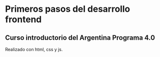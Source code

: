 # Primeros pasos del desarrollo frontend

## Curso introductorio del Argentina Programa 4.0

Realizado con html, css y js.
